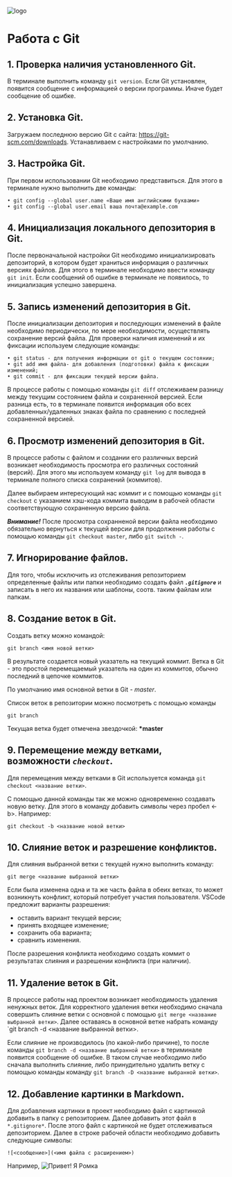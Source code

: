 ![logo](Git-Logo-2Color.png)

# Работа с Git

## 1. Проверка наличия установленного Git.
В терминале выполнить команду `git version`.
Если Git установлен, появится сообщение с информацией о версии программы.
Иначе будет сообщение об ошибке.

## 2. Установка Git.
Загружаем последнюю версию Git с сайта: https://git-scm.com/downloads. Устанавливаем с настройками по умолчанию.

## 3. Настройка Git.
При первом использовании Git необходимо представиться.
Для этого в терминале нужно выполнить две команды:
```
• git config --global user.name «Ваше имя английскими буквами»
• git config --global user.email ваша почта@example.com
```

## 4. Инициализация локального депозитория в Git.
После первоначальной настройки Git необходимо инициализировать депозиторий, в котором будет храниться информация о различных версиях файлов.
Для этого в терминале необходимо ввести команду `git init`.
Если сообщений об ошибке в терминале не появилось, то инициализация успешно завершена.

## 5. Запись изменений депозитория в Git.
После инициализации депозитория и последующих изменений в файле необходимо периодически, по мере необходимости, осуществлять сохранение версий файла. Для проверки наличия изменений и их фиксации используем следующие команды:
 
 ```
 • git status - для получения информации от git о текущем состоянии;
• git add имя файла- для добавления (подготовки) файла к фиксации изменений;
• git commit - для фиксации текущей версии файла.
```
В процессе работы с помощью команды `git diff` отслеживаем разницу между текущим состоянием файла и сохраненной версией. Если разница есть, то в терминале появится информация обо всех добавленных/удаленных знаках файла по сравнению с последней сохраненной версией.

## 6. Просмотр изменений депозитория в Git.

В процессе работы с файлом и создании его различных версий возникает необходимость просмотра его различных состояний (версий). Для этого мы используем команду `git log` для вывода в терминале полного списка сохранений (коммитов).

Далее выбираем интересующий нас коммит и с помощью команды `git checkout` с указанием хэш-кода коммита выводим в рабочей области соответствующую сохраненную версию файла.


***Внимание!***
После просмотра сохранненой версии файла необходимо обязательно вернуться к текущей версии для продолжения работы с помощью команды `git checkout master`, либо `git switch -`.

## 7. Игнорирование файлов.

Для того, чтобы исключить из отслеживания репозиторием определенные файлы или папки необходимо создать файл ***`.gitignore`*** и записать в него их названия или шаблоны, соотв. таким файлам или папкам.

## 8. Создание веток в Git.

Создать ветку можно командой:
```
git branch <имя новой ветки>
```
В результате создается новый указатель на текущий коммит.
Ветка в Git - это простой перемещаемый указатель на один из коммитов, обычно последний в цепочке коммитов.

По умолчанию имя основной ветки в Git - *master*.

Список веток в репозитории можно посмотреть с помощью команды
```
git branch
```
Текущая ветка будет отмечена звездочкой: **\*master**

## 9. Перемещение между ветками, возможности *`checkout`*.

Для перемещения между ветками в Git используется команда `git checkout <название ветки>`.

С помощью данной команды так же можно одновременно создавать новую ветку. Для этого в команду добавить символы через пробел <-b>. Например:
```
git checkout -b <название новой ветки>
```

## 10. Слияние веток и разрешение конфликтов.

Для слияния выбранной ветки с текущей нужно выполнить команду:
```
git merge <название выбранной ветки>
```
Если была изменена одна и та же часть файла в обеих ветках, то может возникнуть конфликт, который потребует участия пользователя. VSCode предложит варианты разрешения:

* оставить вариант текущей версии;
* принять входящее изменение;
* сохранить оба варианта;
* сравнить изменения.

После разрешения конфликта необходимо создать коммит о результатах слияния и разрешении конфликта (при наличии).

## 11. Удаление веток в Git.

В процессе работы над проектом возникает необходимость удаления ненужных веток. Для корректного удаления ветки необходимо сначала совершить слияние ветки с основной с помощью `git merge <название выбранной ветки>`. Далее оставаясь в основной ветке набрать команду `git branch -d <название выбранной ветки>.

Если слияние не производилось (по какой-либо причине), то после команды `git branch -d <название выбранной ветки>` в териминале появится сообщение об ошибке. В таком случае необходимо либо сначала выполнить слияние, либо принудительно удалить ветку с помощью команды команду `git branch -D <название выбранной ветки>`.

## 12. Добавление картинки в Markdown.

Для добавления картинки в проект необходимо файл с картинкой добавить в папку с репозиторием. Далее добавить этот файл в `*.gitignore*`. После этого файл с картинкой не будет отслеживаться депозиторием.
Далее в строке рабочей области необходимо добавить следующие символы:
```
![<сообщение>](<имя файла с расширением>)
```
Например,
![Привет! Я Ромка](IMG_2737.jpg)
